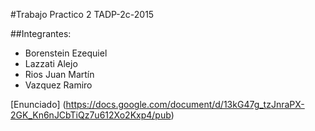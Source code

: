 #Trabajo Practico 2 TADP-2c-2015

##Integrantes: 
* Borenstein Ezequiel
* Lazzati Alejo 
* Rios Juan Martín
* Vazquez Ramiro

[Enunciado] (https://docs.google.com/document/d/13kG47g_tzJnraPX-2GK_Kn6nJCbTiQz7u612Xo2Kxp4/pub)
